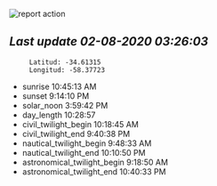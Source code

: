 ![report action](https://github.com/matiasz8/actions-for-reports/workflows/report%20action/badge.svg?branch=develop) 


## *****Last update 02-08-2020 03:26:03*****



		 Latitud: -34.61315
		 Longitud: -58.37723

 - sunrise 	 10:45:13 AM
 - sunset 	 9:14:10 PM
 - solar_noon 	 3:59:42 PM
 - day_length 	 10:28:57
 - civil_twilight_begin 	 10:18:45 AM
 - civil_twilight_end 	 9:40:38 PM
 - nautical_twilight_begin 	 9:48:33 AM
 - nautical_twilight_end 	 10:10:50 PM
 - astronomical_twilight_begin 	 9:18:50 AM
 - astronomical_twilight_end 	 10:40:33 PM
